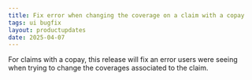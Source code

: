 ```yaml
---
title: Fix error when changing the coverage on a claim with a copay
tags: ui bugfix
layout: productupdates
date: 2025-04-07
---
```


For claims with a copay, this release will fix an error users were seeing when trying to change the coverages associated to the claim. 